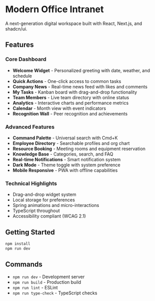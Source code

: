 # Modern Office Intranet

A next-generation digital workspace built with React, Next.js, and shadcn/ui.

## Features

### Core Dashboard
- **Welcome Widget** - Personalized greeting with date, weather, and schedule
- **Quick Actions** - One-click access to common tasks
- **Company News** - Real-time news feed with likes and comments
- **My Tasks** - Kanban board with drag-and-drop functionality
- **Team Members** - Live team directory with online status
- **Analytics** - Interactive charts and performance metrics
- **Calendar** - Month view with event indicators
- **Recognition Wall** - Peer recognition and achievements

### Advanced Features
- **Command Palette** - Universal search with Cmd+K
- **Employee Directory** - Searchable profiles and org chart
- **Resource Booking** - Meeting rooms and equipment reservation
- **Knowledge Base** - Categories, search, and FAQ
- **Real-time Notifications** - Smart notification system
- **Dark Mode** - Theme toggle with system preference
- **Mobile Responsive** - PWA with offline capabilities

### Technical Highlights
- Drag-and-drop widget system
- Local storage for preferences
- Spring animations and micro-interactions
- TypeScript throughout
- Accessibility compliant (WCAG 2.1)

## Getting Started

```bash
npm install
npm run dev
```

## Commands
- `npm run dev` - Development server
- `npm run build` - Production build
- `npm run lint` - ESLint
- `npm run type-check` - TypeScript checks